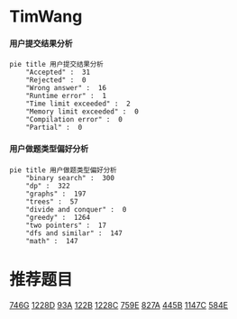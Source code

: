 # TimWang

<!-- tabs:start -->



#### **用户提交结果分析**

```mermaid
pie title 用户提交结果分析
    "Accepted" :  31
    "Rejected" :  0
    "Wrong answer" :  16
    "Runtime error" :  1
    "Time limit exceeded" :  2
    "Memory limit exceeded" :  0
    "Compilation error" :  0
    "Partial" :  0
```

#### **用户做题类型偏好分析**

```mermaid
pie title 用户做题类型偏好分析
    "binary search" :  300
    "dp" :  322
    "graphs" :  197
    "trees" :  57
    "divide and conquer" :  0
    "greedy" :  1264
    "two pointers" :  17
    "dfs and similar" :  147
    "math" :  147
```



<!-- tabs:end -->
# 推荐题目
[746G](https://codeforces.com/contest/746/problem/G)
[1228D](https://codeforces.com/contest/1228/problem/D)
[93A](https://codeforces.com/contest/93/problem/A)
[122B](https://codeforces.com/contest/122/problem/B)
[1228C](https://codeforces.com/contest/1228/problem/C)
[759E](https://codeforces.com/contest/759/problem/E)
[827A](https://codeforces.com/contest/827/problem/A)
[445B](https://codeforces.com/contest/445/problem/B)
[1147C](https://codeforces.com/contest/1147/problem/C)
[584E](https://codeforces.com/contest/584/problem/E)
